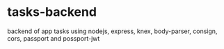 # tasks-backend
backend of app tasks using nodejs, express, knex, body-parser, consign, cors, passport and possport-jwt
